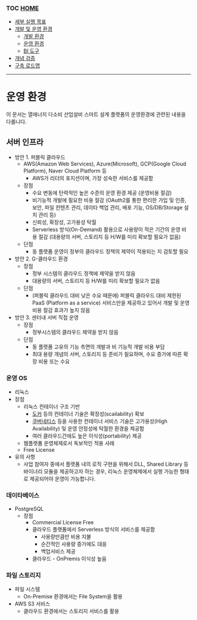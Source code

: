 ### TOC [HOME](/docs)

- [세부 실행 목표](/docs/concept.md)
- [개발 및 운영 환경](/docs/devops)
  - [개발 환경](./development.md)
  - [운영 환경](./operation.md)
  - [BI 도구](./bi-tool.md)
- [개념 검증](/docs/poc)
- [구축 로드맵](/docs/roadmap)

---

# 운영 환경

이 문서는 열에너지 다소비 산업설비 스마트 설계 플랫폼의 운영환경에 관련된 내용을 다룹니다.

## 서버 인프라

- 방안 1. 퍼블릭 클라우드
  - AWS(Amazon Web Services), Azure(Microsoft), GCP(Google Cloud Platform), Naver Cloud Platform 등
    - AWS가 리더의 포지션이며, 가장 성숙한 서비스를 제공함
  - 장점
    - 수요 변동에 탄력적인 높은 수준의 운영 환경 제공 (운영비용 절감)
    - 비기능적 개발에 필요한 비용 절감 (OAuth2를 통한 편리한 가입 및 인증, 보안, 파일 컨텐츠 관리, 데이타 백업 관리, 배포 기능, OS/DB/Storage 설치 관리 등)
    - 신뢰성, 확장성, 고가용성 탁월
    - Serverless 방식(On-Demand) 활용으로 사용량이 적은 기간의 운영 비용 절감 (대용량의 서버, 스토리지 등 H/W를 미리 확보할 필요가 없음)
  - 단점
    - 동 플랫폼 운영이 정부의 클라우드 정책의 제약이 적용되는 지 검토할 필요
- 방안 2. G-클라우드 환경
  - 장점
    - 정부 시스템의 클라우드 정책에 제약을 받지 않음
    - 대용량의 서버, 스토리지 등 H/W를 미리 확보할 필요가 없음
  - 단점
    - (퍼블릭 클라우드 대비 낮은 수요 때문에) 퍼블릭 클라우드 대비 제한된 PaaS (Platform as a service) 서비스만을 제공하고 있어서 개발 및 운영 비용 절감 효과가 높지 않음
- 방안 3. 센터내 서버 직접 운영
  - 장점
    - 정부시스템의 클라우드 제약을 받지 않음
  - 단점
    - 동 플랫폼 고유의 기능 측면의 개발과 비 기능적 개발 비용 부담
    - 최대 용량 개념의 서버, 스토리지 등 준비가 필요하며, 수요 증가에 따른 확장 비용 또는 수요

### 운영 OS

- 리눅스
- 장점
  - 리눅스 컨테이너 구조 기반
    - [도커](https://www.docker.com/) 등의 컨테이너 기술은 확장성(scailability) 확보
    - [쿠버네티스](https://kubernetes.io/) 등을 사용한 컨테이너 서비스 기술은 고가용성(High Availability) 및 운영 안정성에 탁월한 환경을 제공함
    - 여러 클라우드간에도 높은 이식성(portability) 제공
  - 웹플랫폼 운영체제로서 독보적인 적용 사례
  - Free License
- 유의 사항
  - 사업 참여자 중에서 플랫폼 내의 로직 구현을 위해서 DLL, Shared Library 등 바이너리 모듈을 제공하고자 하는 경우, 리눅스 운영체제에서 실행 가능한 형태로 제공되어야 운영이 가능합니다.

### 데이타베이스

- PostgreSQL
  - 장점
    - Commercial License Free
    - 클라우드 플랫폼에서 Serverless 방식의 서비스를 제공함
      - 사용량만큼만 비용 지불
      - 순간적인 사용량 증가에도 대응
      - 백업서비스 제공
    - 클라우드 - OnPremis 이식성 높음

### 파일 스토리지

- 파일 시스템
  - On-Premise 환경에서는 File System을 활용
- AWS S3 서비스
  - 클라우드 환경에서는 스토리지 서비스를 활용
